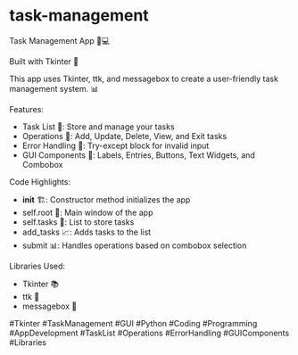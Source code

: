 # task-management
Task Management App 📝💻

Built with Tkinter 🎉

This app uses Tkinter, ttk, and messagebox to create a user-friendly task management system. 📊

Features:

- Task List 📝: Store and manage your tasks
- Operations 🤔: Add, Update, Delete, View, and Exit tasks
- Error Handling 🚨: Try-except block for invalid input
- GUI Components 🎨: Labels, Entries, Buttons, Text Widgets, and Combobox

Code Highlights:

- __init__ 🏗: Constructor method initializes the app
- self.root 📐: Main window of the app
- self.tasks 📝: List to store tasks
- add_tasks 📈: Adds tasks to the list
- submit 📊: Handles operations based on combobox selection

Libraries Used:

- Tkinter 📚
- ttk 🎨
- messagebox 📣

#Tkinter #TaskManagement #GUI #Python #Coding #Programming #AppDevelopment #TaskList #Operations #ErrorHandling #GUIComponents #Libraries
